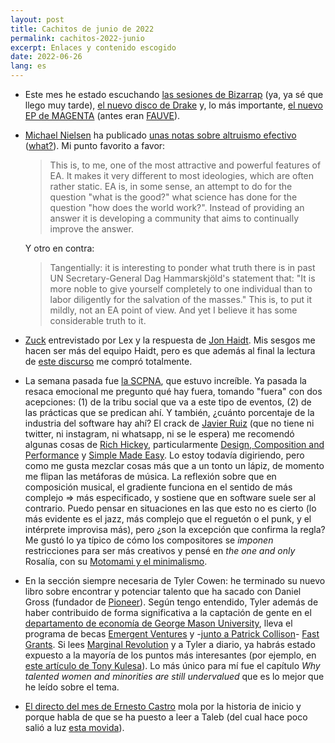```yaml
---
layout: post
title: Cachitos de junio de 2022
permalink: cachitos-2022-junio
excerpt: Enlaces y contenido escogido
date: 2022-06-26
lang: es
---
```


- Este mes he estado escuchando [las sesiones de Bizarrap](https://www.youtube.com/c/Bizarrap/videos) (ya, ya sé que llego muy tarde), [el nuevo disco de Drake](https://open.spotify.com/album/3cf4iSSKd8ffTncbtKljXw?si=GwasmxGgQsuaa9mTfyGdZg) y, lo más importante, [el nuevo EP de MAGENTA](https://open.spotify.com/album/7iR4dGg2MrmVagELFMdpJI?si=6z0L4KZWSJqIDNoZQX0EyA) (antes eran [FAUVE](https://www.youtube.com/watch?v=wDxchoqHQbg)).
- [Michael Nielsen](https://twitter.com/michael_nielsen) ha publicado [unas notas sobre altruismo efectivo](https://michaelnotebook.com/eanotes/) ([what?](https://www.effectivealtruism.org/articles/introduction-to-effective-altruism)). Mi punto favorito a favor:
    >This is, to me, one of the most attractive and powerful features of EA. It makes it very different to most ideologies, which are often rather static. EA is, in some sense, an attempt to do for the question "what is the good?" what science has done for the question "how does the world work?". Instead of providing an answer it is developing a community that aims to continually improve the answer.

    Y otro en contra:
    >Tangentially: it is interesting to ponder what truth there is in past UN Secretary-General Dag Hammarskjöld's statement that: "It is more noble to give yourself completely to one individual than to labor diligently for the salvation of the masses." This is, to put it mildly, not an EA point of view. And yet I believe it has some considerable truth to it.
- [Zuck](https://www.youtube.com/watch?v=5zOHSysMmH0) entrevistado por Lex y la respuesta de [Jon Haidt](https://www.youtube.com/watch?v=f0un-l1L8Zw). Mis sesgos me hacen ser más del equipo Haidt, pero es que además al final la lectura de [este discurso](https://twitter.com/raquelbars/status/1534089610342432770) me compró totalmente.
- La semana pasada fue [la SCPNA](https://pamplonaswcraft.com/), que estuvo increíble. Ya pasada la resaca emocional me pregunto qué hay fuera, tomando "fuera" con dos acepciones: (1) de la tribu social que va a este tipo de eventos, (2) de las prácticas que se predican ahí. Y también, ¿cuánto porcentaje de la industria del software hay ahí? El crack de [Javier Ruiz](https://es.linkedin.com/in/jruiza) (que no tiene ni twitter, ni instagram, ni whatsapp, ni se le espera) me recomendó algunas cosas de [Rich Hickey](https://github.com/tallesl/Rich-Hickey-fanclub), particularmente [Design, Composition and Performance](https://www.infoq.com/presentations/Design-Composition-Performance/) y [Simple Made Easy](https://www.infoq.com/presentations/Simple-Made-Easy/). Lo estoy todavía digiriendo, pero como me gusta mezclar cosas más que a un tonto un lápiz, de momento me flipan las metáforas de música. La reflexión sobre que en composición musical, el gradiente funciona en el sentido de más complejo => más especificado, y sostiene que en software suele ser al contrario. Puedo pensar en situaciones en las que esto no es cierto (lo más evidente es el jazz, más complejo que el reguetón o el punk, y el intérprete improvisa más), pero ¿son la excepción que confirma la regla? Me gustó lo ya típico de cómo los compositores se _imponen_ restricciones para ser más creativos y pensé en _the one and only_ Rosalía, con su [Motomami y el minimalismo](https://youtu.be/8xGgFmoLRAE?t=1078).
- En la sección siempre necesaria de Tyler Cowen: he terminado su nuevo libro sobre encontrar y potenciar talento que ha sacado con Daniel Gross (fundador de [Pioneer](https://pioneer.app/)). Según tengo entendido, Tyler además de haber contribuido de forma significativa a la captación de gente en el [departamento de economía de George Mason University](https://economics.gmu.edu/people/full_time_faculty), lleva el programa de becas [Emergent Ventures](https://www.mercatus.org/emergent-ventures) y -[junto a Patrick Collison]((https://youtu.be/E1xRkJiNZuw))- [Fast Grants](https://fastgrants.org/). Si lees [Marginal Revolution](https://marginalrevolution.com/) y a Tyler a diario, ya habrás estado expuesto a la mayoría de los puntos más interesantes (por ejemplo, en [este artículo de Tony Kulesa](https://kulesa.substack.com/p/tyler-cowen-is-the-best-curator-of)). Lo más único para mí fue el capítulo _Why talented women and minorities are still undervalued_ que es lo mejor que he leído sobre el tema.
- [El directo del mes de Ernesto Castro](https://www.youtube.com/watch?v=eDufhkz54VU) mola por la historia de inicio y porque habla de que se ha puesto a leer a Taleb (del cual hace poco salió a luz [esta movida](https://twitter.com/normonics/status/1539632834314379265)).